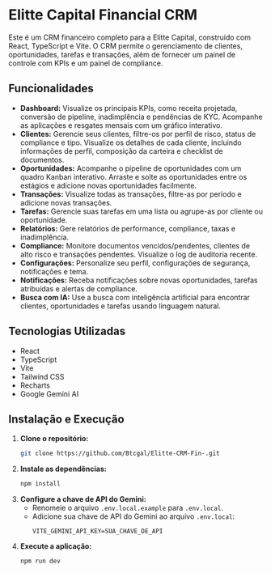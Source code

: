 # Elitte Capital Financial CRM

Este é um CRM financeiro completo para a Elitte Capital, construído com React, TypeScript e Vite. O CRM permite o gerenciamento de clientes, oportunidades, tarefas e transações, além de fornecer um painel de controle com KPIs e um painel de compliance.

## Funcionalidades

- **Dashboard:** Visualize os principais KPIs, como receita projetada, conversão de pipeline, inadimplência e pendências de KYC. Acompanhe as aplicações e resgates mensais com um gráfico interativo.
- **Clientes:** Gerencie seus clientes, filtre-os por perfil de risco, status de compliance e tipo. Visualize os detalhes de cada cliente, incluindo informações de perfil, composição da carteira e checklist de documentos.
- **Oportunidades:** Acompanhe o pipeline de oportunidades com um quadro Kanban interativo. Arraste e solte as oportunidades entre os estágios e adicione novas oportunidades facilmente.
- **Transações:** Visualize todas as transações, filtre-as por período e adicione novas transações.
- **Tarefas:** Gerencie suas tarefas em uma lista ou agrupe-as por cliente ou oportunidade.
- **Relatórios:** Gere relatórios de performance, compliance, taxas e inadimplência.
- **Compliance:** Monitore documentos vencidos/pendentes, clientes de alto risco e transações pendentes. Visualize o log de auditoria recente.
- **Configurações:** Personalize seu perfil, configurações de segurança, notificações e tema.
- **Notificações:** Receba notificações sobre novas oportunidades, tarefas atribuídas e alertas de compliance.
- **Busca com IA:** Use a busca com inteligência artificial para encontrar clientes, oportunidades e tarefas usando linguagem natural.

## Tecnologias Utilizadas

- React
- TypeScript
- Vite
- Tailwind CSS
- Recharts
- Google Gemini AI

## Instalação e Execução

1. **Clone o repositório:**
   ```bash
   git clone https://github.com/Btcgal/Elitte-CRM-Fin-.git
   ```
2. **Instale as dependências:**
   ```bash
   npm install
   ```
3. **Configure a chave de API do Gemini:**
   - Renomeie o arquivo `.env.local.example` para `.env.local`.
   - Adicione sua chave de API do Gemini ao arquivo `.env.local`:
     ```
     VITE_GEMINI_API_KEY=SUA_CHAVE_DE_API
     ```
4. **Execute a aplicação:**
   ```bash
   npm run dev
   ```